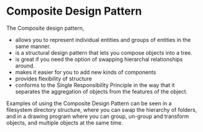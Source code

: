 # Composite Design Pattern

The Composite design pattern,
- allows you to represent individual entities and groups of entities in the same manner.
- is a structural design pattern that lets you compose objects into a tree.
- is great if you need the option of swapping hierarchal relationships around. 
- makes it easier for you to add new kinds of components
- provides flexibility of structure
- conforms to the Single Responsibility Principle in the way that it separates the aggregation of objects from the features of the object.

Examples of using the Composite Design Pattern can be seen in a filesystem directory structure, where you can swap the hierarchy of folders,
and in a drawing program where you can group, un-group and transform objects, and multiple objects at the same time.




